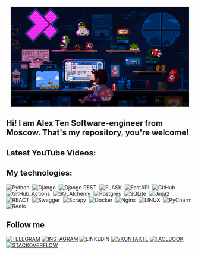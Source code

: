 <p align="center"><img src="https://github.com/aten88/aten88/blob/main/assets/mario_developer.gif" /></p>

## Hi! I am Alex Ten Software-engineer from Moscow. That's my repository, you're welcome!

## Latest YouTube Videos:

## My technologies:
![Python](https://img.shields.io/badge/PYTHON-3776AB.svg?&style=flat&logo=python&logoColor=black)&nbsp;
![Django](https://img.shields.io/badge/DJANGO-1f6e4b.svg?&style=flat&logo=django&logoColor=green)&nbsp;
![Django REST](https://img.shields.io/badge/Django_REST-1f6e4b.svg?&style=flat&logo=Django&logoColor=green)&nbsp;
![FLASK](https://img.shields.io/badge/FLASK-black.svg?&style=flat&logo=flask&logoColor=white)&nbsp;
![FastAPI](https://img.shields.io/badge/FASTAPI-409388.svg?&style=flat&logo=fastapi&logoColor=white)&nbsp;
![GitHub](https://img.shields.io/badge/GitHub-white.svg?&style=flat&logo=GitHub&logoColor=black)&nbsp;
![GitHub_Actions](https://img.shields.io/badge/GitHub_Actions-white.svg?&style=flat&logo=GitHubActions&logoColor=437FE1)&nbsp;
![SQLAlchemy](https://img.shields.io/badge/SQLAlchemy-red.svg?&style=flat&logo=SQLAlchemy&logoColor=black)&nbsp;
![Postgres](https://img.shields.io/badge/POSTGRESQL-000000.svg?&style=flat&logo=postgresql&logoColor=318CE7)&nbsp;
![SQLite](https://img.shields.io/badge/SQLITE-white.svg?&style=flat&logo=sqlite&logoColor=318CE7)&nbsp;
![Jinja2](https://img.shields.io/badge/Jinja2-blue.svg?&style=flat&logo=Jinja&logoColor=red)&nbsp;
![REACT](https://img.shields.io/badge/REACT-gray.svg?&style=flat&logo=REACT&logoColor=high)&nbsp;
![Swagger](https://img.shields.io/badge/Swagger-white.svg?&style=flat&logo=Swagger&logoColor=darkgreen)&nbsp;
![Scrapy](https://img.shields.io/badge/Scrapy-blue.svg?&style=flat&logo=Scrapy&logoColor=green)&nbsp;
![Docker](https://img.shields.io/badge/DOCKER-2496ED.svg?&style=flat&logo=docker&logoColor=white)&nbsp;
![Nginx](https://img.shields.io/badge/NGINX-269539.svg?&style=flat&logo=nginx&logoColor=white)&nbsp;
![LINUX](https://img.shields.io/badge/LINUX-FCC624?style=flat-square&logo=linux&logoColor=black)&nbsp;
![PyCharm](https://img.shields.io/badge/PYCHARM-gray.svg?&style=flat&logo=pycharm&logoColor=lightgreen)&nbsp;
![Redis](https://img.shields.io/badge/REDIS-DC382D.svg?&style=flat&logo=redis&logoColor=white)&nbsp;

## Follow me
[![TELEGRAM](https://img.shields.io/badge/TELEGRAM-black.svg?&style=flat&logo=TELEGRAM&logoColor=blue)](https://t.me/aten88)
[![INSTAGRAM](https://img.shields.io/badge/INSTAGRAM-black.svg?&style=flat&logo=INSTAGRAM&logoColor=darkred)](https://www.instagram.com/10alexten10?igsh=MWJ1bG9tbjFvcXZhZg==)
![LINKEDIN](https://img.shields.io/badge/LINKEDIN-black.svg?&style=flat&logo=LINKEDIN&logoColor=5D73E1)
[![VKONTAKTE](https://img.shields.io/badge/VKONTAKTE-black.svg?&style=flat&logo=Vk&logoColor=3176F9)](https://vk.com/id183428416)
[![FACEBOOK](https://img.shields.io/badge/FACEBOOK-black.svg?&style=flat&logo=FACEBOOK&logoColor=2885D1)](https://www.facebook.com/profile.php?id=100047649590592&mibextid=LQQJ4d)
[![STACKOVERFLOW](https://img.shields.io/badge/STACK_OVERFLOW-black.svg?&style=flat&logo=STACKOVERFLOW&logoColor=E68837)](https://ru.stackoverflow.com/users/590484/%d0%90%d0%bb%d0%b5%d0%ba%d1%81-%d0%a2%d0%b5%d0%bd)